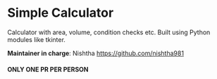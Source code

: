# Simple Calculator

Calculator with area, volume, condition checks etc.
Built using Python modules like tkinter.

**Maintainer in charge**: Nishtha https://github.com/nishtha981

#### ONLY ONE PR PER PERSON ####
